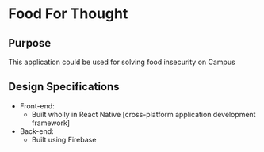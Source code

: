 # Food For Thought
## Purpose
This application could be used for solving food insecurity on Campus

## Design Specifications
* Front-end:
	* Built wholly in React Native [cross-platform application development framework]
* Back-end:
	* Built using Firebase
